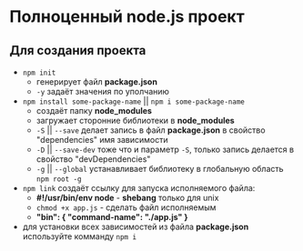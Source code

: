 # Полноценный node.js проект

## Для создания проекта
* `npm init`
  - генерирует файл **package.json**
  - `-y` задаёт значения по уполчанию
* `npm install some-package-name` || `npm i some-package-name`
  - создаёт папку **node_modules**
  - загружает сторонние библиотеки в **node_modules**
  - `-S` || `--save` делает запись в файл **package.json** в свойство "dependencies" имя зависимости
  - `-D` || `--save-dev` тоже что и параметр `-S`, только запись делается в свойство "devDependencies"
  - `-g` || `--global` устанавливает библиотеку в глобальную область `npm root -g`
* `npm link` создаёт ссылку для запуска исполняемого файла:
  - **#!/usr/bin/env node** - **shebang** только для unix
  - `chmod +x app.js` - сделать файл исполняемым
  - **"bin": { "command-name": "./app.js" }**
* для установки всех зависимостей из файла **package.json** используйте комманду `npm i`
